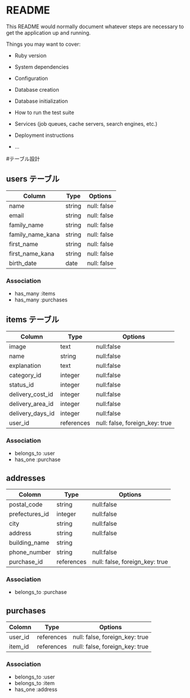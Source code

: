 # README

This README would normally document whatever steps are necessary to get the
application up and running.

Things you may want to cover:

* Ruby version

* System dependencies

* Configuration

* Database creation

* Database initialization

* How to run the test suite

* Services (job queues, cache servers, search engines, etc.)

* Deployment instructions

* ...

#テーブル設計

## users テーブル

| Column           | Type   | Options     |
| ---------------- | ------ | ----------- |
| name             | string | null: false |
| email            | string | null: false |
| family_name      | string | null: false |
| family_name_kana | string | null: false |
| first_name       | string | null: false |
| first_name_kana  | string | null: false |
| birth_date       | date   | null: false |


### Association

- has_many :items
- has_many :purchases

## items テーブル

| Column           | Type       | Options                        |
| ---------------- | ---------- | ------------------------------ |
| image            | text       | null:false                     |
| name             | string     | null:false                     |
| explanation      | text       | null:false                     |
| category_id      | integer    | null:false                     |
| status_id        | integer    | null:false                     |
| delivery_cost_id | integer    | null:false                     |
| delivery_area_id | integer    | null:false                     |
| delivery_days_id | integer    | null:false                     |
| user_id          | references | null: false, foreign_key: true |

### Association

- belongs_to :user
- has_one :purchase

## addresses

| Colomn          | Type       | Options                        |
| --------------- | ---------- | ------------------------------ |
| postal_code     | string     | null:false                     |
| prefectures_id  | integer    | null:false                     |
| city            | string     | null:false                     |
| address         | string     | null:false                     |
| building_name   | string     |                                |
| phone_number    | string     | null:false                     |
| purchase_id     | references | null: false, foreign_key: true |

### Association

- belongs_to :purchase


## purchases

| Colomn  | Type       | Options                        |
| ------- | ---------- | ------------------------------ |
| user_id | references | null: false, foreign_key: true |
| item_id | references | null: false, foreign_key: true |

### Association

- belongs_to :user
- belongs_to :item
- has_one :address